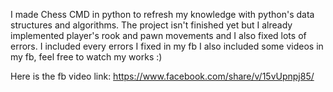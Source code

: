 I made Chess CMD in python to refresh my knowledge with python's data structures and algorithms. The project isn't finished yet but I already implemented player's rook and pawn movements and I also fixed lots of errors. I included every errors I fixed in my fb
I also included some videos in my fb, feel free to watch my works :)

Here is the fb video link: https://www.facebook.com/share/v/15vUpnpj85/

